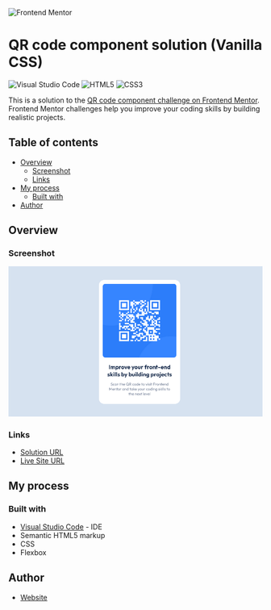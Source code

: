 ![Frontend Mentor](https://www.frontendmentor.io/static/images/logo-desktop.svg)

# QR code component solution (Vanilla CSS)

![Visual Studio Code](https://img.shields.io/badge/Visual%20Studio%20Code-0078d7.svg?style=for-the-badge&logo=visual-studio-code&logoColor=white) ![HTML5](https://img.shields.io/badge/html5-%23E34F26.svg?style=for-the-badge&logo=html5&logoColor=white) ![CSS3](https://img.shields.io/badge/css3-%231572B6.svg?style=for-the-badge&logo=css3&logoColor=white)

This is a solution to the [QR code component challenge on Frontend Mentor](https://www.frontendmentor.io/challenges/qr-code-component-iux_sIO_H). Frontend Mentor challenges help you improve your coding skills by building realistic projects.

## Table of contents

-   [Overview](#overview)
    -   [Screenshot](#screenshot)
    -   [Links](#links)
-   [My process](#my-process)
    -   [Built with](#built-with)
-   [Author](#author)

## Overview

### Screenshot

![](./screenshot.png)

### Links

-   [Solution URL](https://github.com/adamhm/frontend-mentor-challenges/tree/main/qr-code-component-main/vanilla-css)
-   [Live Site URL](https://adamhm.github.io/fm/qrcode/vanilla-css/)

## My process

### Built with

-   [Visual Studio Code](https://code.visualstudio.com/) - IDE
-   Semantic HTML5 markup
-   CSS
-   Flexbox

## Author

-   [Website](https://adamhm.github.io)
